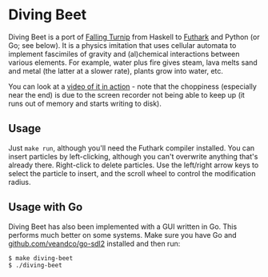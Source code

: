 Diving Beet
===========

Diving Beet is a port of [Falling
Turnip](https://github.com/tranma/falling-turnip) from Haskell to
[Futhark](https://futhark-lang.org) and Python (or Go; see below).  It
is a physics imitation that uses cellular automata to implement
fascimiles of gravity and (al)chemical interactions between various
elements.  For example, water plus fire gives steam, lava melts sand
and metal (the latter at a slower rate), plants grow into water, etc.

You can look at a [video of it in
action](http://sigkill.dk/junk/diving-beet.webm) - note that the
choppiness (especially near the end) is due to the screen recorder not
being able to keep up (it runs out of memory and starts writing to
disk).

Usage
-----

Just `make run`, although you'll need the Futhark compiler installed.
You can insert particles by left-clicking, although you can't
overwrite anything that's already there.  Right-click to delete
particles.  Use the left/right arrow keys to select the particle to
insert, and the scroll wheel to control the modification radius.

Usage with Go
-------------

Diving Beet has also been implemented with a GUI written in Go.  This
performs much better on some systems.  Make sure you have Go and
[github.com/veandco/go-sdl2](https://github.com/veandco/go-sdl2)
installed and then run:

```
$ make diving-beet
$ ./diving-beet
```
